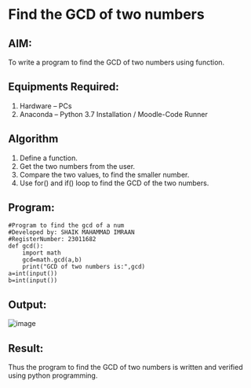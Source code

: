 # Find the GCD of two numbers

## AIM:
To write a program to find the GCD of two numbers using function.

## Equipments Required:
1. Hardware – PCs
2. Anaconda – Python 3.7 Installation / Moodle-Code Runner

## Algorithm
1. Define a function.
2. Get the two numbers from the user.
3. Compare the two values, to find the smaller number.
4. Use for() and if() loop to find the GCD of the two numbers.

## Program:
```
#Program to find the gcd of a num
#Developed by: SHAIK MAHAMMAD IMRAAN
#RegisterNumber: 23011682
def gcd():
    import math
    gcd=math.gcd(a,b)
    print("GCD of two numbers is:",gcd)
a=int(input())
b=int(input())
```

## Output:
![image](https://github.com/IMRAAN2005/GCD-of-two-numbers/assets/149347407/34ee6ae7-f8b2-482d-a7e8-d3cebfae1ea4)



## Result:
Thus the program to find the GCD of two numbers is written and verified using python programming.
